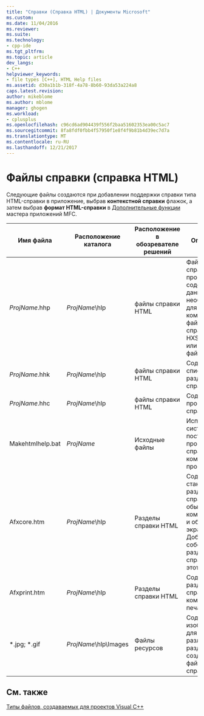 ```yaml
---
title: "Справки (Справка HTML) | Документы Microsoft"
ms.custom: 
ms.date: 11/04/2016
ms.reviewer: 
ms.suite: 
ms.technology:
- cpp-ide
ms.tgt_pltfrm: 
ms.topic: article
dev_langs:
- C++
helpviewer_keywords:
- file types [C++], HTML Help files
ms.assetid: d30a1b1b-318f-4a78-8b60-93da53a224a8
caps.latest.revision: 
author: mikeblome
ms.author: mblome
manager: ghogen
ms.workload:
- cplusplus
ms.openlocfilehash: c96cd6ad904439f556f2baa51602353ea00c5ac7
ms.sourcegitcommit: 8fa8fdf0fbb4f57950f1e8f4f9b81b4d39ec7d7a
ms.translationtype: MT
ms.contentlocale: ru-RU
ms.lasthandoff: 12/21/2017
---
```

# <a name="help-files-html-help"></a>Файлы справки (справка HTML)
Следующие файлы создаются при добавлении поддержки справки типа HTML-справки в приложение, выбрав **контекстной справки** флажок, а затем выбрав **формат HTML-справки** в [Дополнительные функции](../mfc/reference/advanced-features-mfc-application-wizard.md) мастера приложений MFC.  
  
|Имя файла|Расположение каталога|Расположение в обозревателе решений|Описание:|  
|---------------|------------------------|--------------------------------|-----------------|  
|*ProjName*.hhp|*ProjName*\hlp|файлы справки HTML|Файл справки проекта. Он содержит данные, необходимые для компиляции файлов справки в HXS-файл или CHM-файл.|  
|*ProjName*.hhk|*ProjName*\hlp|файлы справки HTML|Содержит список разделов справки.|  
|*ProjName*.hhc|*ProjName*\hlp|файлы справки HTML|Содержимое проекта справки.|  
|Makehtmlhelp.bat|*ProjName*|Исходные файлы|Используется системой для построения проекта справки при компиляции проекта.|  
|Afxcore.htm|*ProjName*\hlp|Разделы справки HTML|Содержит стандартные разделы справки для обычных команд MFC и объектов экрана. Добавьте собственные разделы справки в этот файл.|  
|Afxprint.htm|*ProjName*\hlp|Разделы справки HTML|Содержит разделы справки для команд печати.|  
|*.jpg; \*.gif|*ProjName*\hlp\Images|Файлы ресурсов|Содержать изображения для различных разделов создаваемых файлов справки.|  
  
## <a name="see-also"></a>См. также  
 [Типы файлов, создаваемых для проектов Visual C++](../ide/file-types-created-for-visual-cpp-projects.md)